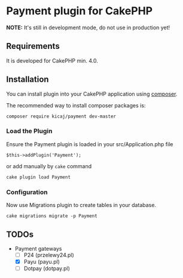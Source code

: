 # Payment plugin for CakePHP

**NOTE:** It's still in development mode, do not use in production yet!

## Requirements

It is developed for CakePHP min. 4.0.

## Installation

You can install plugin into your CakePHP application using [composer](http://getcomposer.org).

The recommended way to install composer packages is:

```
composer require kicaj/payment dev-master
```

### Load the Plugin

Ensure the Payment plugin is loaded in your src/Application.php file

```
$this->addPlugin('Payment');
```

or add manually by `cake` command

```
cake plugin load Payment
```

### Configuration

Now use Migrations plugin to create tables in your database.

```
cake migrations migrate -p Payment
```


## TODOs

- Payment gateways
  - [ ] P24 (przelewy24.pl)
  - [x] Payu (payu.pl)
  - [ ] Dotpay (dotpay.pl)
